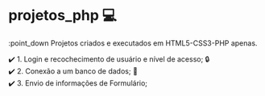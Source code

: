 # projetos_php :computer:
:point_down Projetos criados e executados em HTML5-CSS3-PHP apenas.

:heavy_check_mark: 1. Login e recochecimento de usuário e nível de acesso; :lock:\
:heavy_check_mark: 2. Conexão a um banco de dados; :key:\
:heavy_check_mark: 3. Envio de informações de Formulário;
